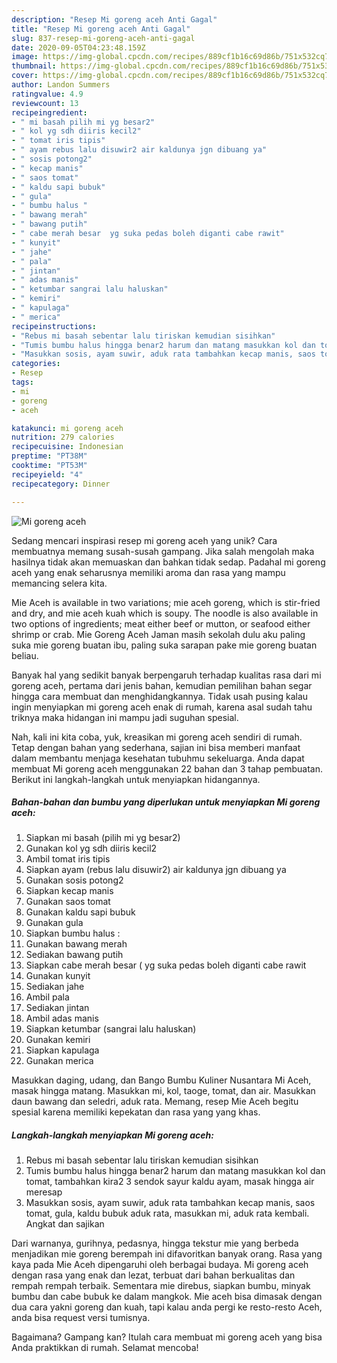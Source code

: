 ```yaml
---
description: "Resep Mi goreng aceh Anti Gagal"
title: "Resep Mi goreng aceh Anti Gagal"
slug: 837-resep-mi-goreng-aceh-anti-gagal
date: 2020-09-05T04:23:48.159Z
image: https://img-global.cpcdn.com/recipes/889cf1b16c69d86b/751x532cq70/mi-goreng-aceh-foto-resep-utama.jpg
thumbnail: https://img-global.cpcdn.com/recipes/889cf1b16c69d86b/751x532cq70/mi-goreng-aceh-foto-resep-utama.jpg
cover: https://img-global.cpcdn.com/recipes/889cf1b16c69d86b/751x532cq70/mi-goreng-aceh-foto-resep-utama.jpg
author: Landon Summers
ratingvalue: 4.9
reviewcount: 13
recipeingredient:
- " mi basah pilih mi yg besar2"
- " kol yg sdh diiris kecil2"
- " tomat iris tipis"
- " ayam rebus lalu disuwir2 air kaldunya jgn dibuang ya"
- " sosis potong2"
- " kecap manis"
- " saos tomat"
- " kaldu sapi bubuk"
- " gula"
- " bumbu halus "
- " bawang merah"
- " bawang putih"
- " cabe merah besar  yg suka pedas boleh diganti cabe rawit"
- " kunyit"
- " jahe"
- " pala"
- " jintan"
- " adas manis"
- " ketumbar sangrai lalu haluskan"
- " kemiri"
- " kapulaga"
- " merica"
recipeinstructions:
- "Rebus mi basah sebentar lalu tiriskan kemudian sisihkan"
- "Tumis bumbu halus hingga benar2 harum dan matang masukkan kol dan tomat, tambahkan kira2 3 sendok sayur kaldu ayam, masak hingga air meresap"
- "Masukkan sosis, ayam suwir, aduk rata tambahkan kecap manis, saos tomat, gula, kaldu bubuk aduk rata, masukkan mi, aduk rata kembali. Angkat dan sajikan"
categories:
- Resep
tags:
- mi
- goreng
- aceh

katakunci: mi goreng aceh 
nutrition: 279 calories
recipecuisine: Indonesian
preptime: "PT38M"
cooktime: "PT53M"
recipeyield: "4"
recipecategory: Dinner

---
```



![Mi goreng aceh](https://img-global.cpcdn.com/recipes/889cf1b16c69d86b/751x532cq70/mi-goreng-aceh-foto-resep-utama.jpg)

Sedang mencari inspirasi resep mi goreng aceh yang unik? Cara membuatnya memang susah-susah gampang. Jika salah mengolah maka hasilnya tidak akan memuaskan dan bahkan tidak sedap. Padahal mi goreng aceh yang enak seharusnya memiliki aroma dan rasa yang mampu memancing selera kita.

Mie Aceh is available in two variations; mie aceh goreng, which is stir-fried and dry, and mie aceh kuah which is soupy. The noodle is also available in two options of ingredients; meat either beef or mutton, or seafood either shrimp or crab. Mie Goreng Aceh Jaman masih sekolah dulu aku paling suka mie goreng buatan ibu, paling suka sarapan pake mie goreng buatan beliau.

Banyak hal yang sedikit banyak berpengaruh terhadap kualitas rasa dari mi goreng aceh, pertama dari jenis bahan, kemudian pemilihan bahan segar hingga cara membuat dan menghidangkannya. Tidak usah pusing kalau ingin menyiapkan mi goreng aceh enak di rumah, karena asal sudah tahu triknya maka hidangan ini mampu jadi suguhan spesial.


Nah, kali ini kita coba, yuk, kreasikan mi goreng aceh sendiri di rumah. Tetap dengan bahan yang sederhana, sajian ini bisa memberi manfaat dalam membantu menjaga kesehatan tubuhmu sekeluarga. Anda dapat membuat Mi goreng aceh menggunakan 22 bahan dan 3 tahap pembuatan. Berikut ini langkah-langkah untuk menyiapkan hidangannya.

<!--inarticleads1-->

##### Bahan-bahan dan bumbu yang diperlukan untuk menyiapkan Mi goreng aceh:

1. Siapkan  mi basah (pilih mi yg besar2)
1. Gunakan  kol yg sdh diiris kecil2
1. Ambil  tomat iris tipis
1. Siapkan  ayam (rebus lalu disuwir2) air kaldunya jgn dibuang ya
1. Gunakan  sosis potong2
1. Siapkan  kecap manis
1. Gunakan  saos tomat
1. Gunakan  kaldu sapi bubuk
1. Gunakan  gula
1. Siapkan  bumbu halus :
1. Gunakan  bawang merah
1. Sediakan  bawang putih
1. Siapkan  cabe merah besar ( yg suka pedas boleh diganti cabe rawit
1. Gunakan  kunyit
1. Sediakan  jahe
1. Ambil  pala
1. Sediakan  jintan
1. Ambil  adas manis
1. Siapkan  ketumbar (sangrai lalu haluskan)
1. Gunakan  kemiri
1. Siapkan  kapulaga
1. Gunakan  merica


Masukkan daging, udang, dan Bango Bumbu Kuliner Nusantara Mi Aceh, masak hingga matang. Masukkan mi, kol, taoge, tomat, dan air. Masukkan daun bawang dan seledri, aduk rata. Memang, resep Mie Aceh begitu spesial karena memiliki kepekatan dan rasa yang yang khas. 

<!--inarticleads2-->

##### Langkah-langkah menyiapkan Mi goreng aceh:

1. Rebus mi basah sebentar lalu tiriskan kemudian sisihkan
1. Tumis bumbu halus hingga benar2 harum dan matang masukkan kol dan tomat, tambahkan kira2 3 sendok sayur kaldu ayam, masak hingga air meresap
1. Masukkan sosis, ayam suwir, aduk rata tambahkan kecap manis, saos tomat, gula, kaldu bubuk aduk rata, masukkan mi, aduk rata kembali. Angkat dan sajikan


Dari warnanya, gurihnya, pedasnya, hingga tekstur mie yang berbeda menjadikan mie goreng berempah ini difavoritkan banyak orang. Rasa yang kaya pada Mie Aceh dipengaruhi oleh berbagai budaya. Mi goreng aceh dengan rasa yang enak dan lezat, terbuat dari bahan berkualitas dan rempah rempah terbaik. Sementara mie direbus, siapkan bumbu, minyak bumbu dan cabe bubuk ke dalam mangkok. Mie aceh bisa dimasak dengan dua cara yakni goreng dan kuah, tapi kalau anda pergi ke resto-resto Aceh, anda bisa request versi tumisnya. 

Bagaimana? Gampang kan? Itulah cara membuat mi goreng aceh yang bisa Anda praktikkan di rumah. Selamat mencoba!
